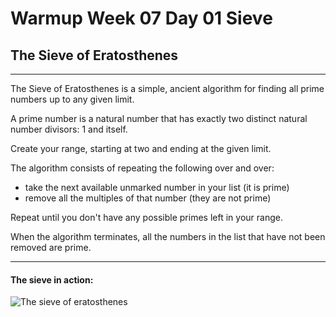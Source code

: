 # Warmup Week 07 Day 01 Sieve

## The Sieve of Eratosthenes

____

The Sieve of Eratosthenes is a simple, ancient algorithm for finding all prime numbers up to any given limit.

A prime number is a natural number that has exactly two distinct natural number divisors: 1 and itself.

Create your range, starting at two and ending at the given limit.

The algorithm consists of repeating the following over and over:

- take the next available unmarked number in your list (it is prime)
- remove all the multiples of that number (they are not prime)

Repeat until you don't have any possible primes left in your range.

When the algorithm terminates, all the numbers in the list that have not been removed are prime.

____

#### The sieve in action:

![The sieve of eratosthenes](https://upload.wikimedia.org/wikipedia/commons/b/b9/Sieve_of_Eratosthenes_animation.gif)
